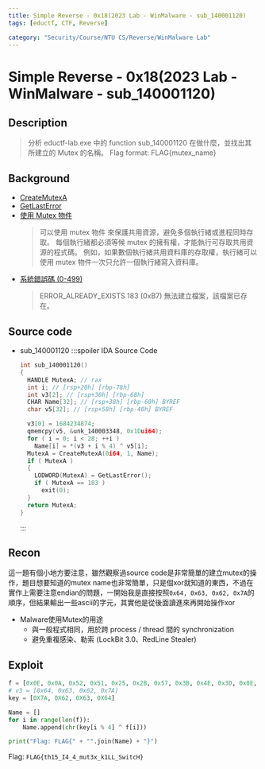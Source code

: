 ```yaml
---
title: Simple Reverse - 0x18(2023 Lab - WinMalware - sub_140001120)
tags: [eductf, CTF, Reverse]

category: "Security/Course/NTU CS/Reverse/WinMalware Lab"
---
```


# Simple Reverse - 0x18(2023 Lab - WinMalware - sub_140001120)
## Description
> 分析 eductf-lab.exe 中的 function sub_140001120 在做什麼，並找出其所建立的 Mutex 的名稱。
> Flag format: FLAG{mutex_name}
## Background
* [CreateMutexA](https://learn.microsoft.com/zh-tw/windows/win32/api/synchapi/nf-synchapi-createmutexa)
* [GetLastError](https://learn.microsoft.com/zh-tw/windows/win32/api/errhandlingapi/nf-errhandlingapi-getlasterror)
* [使用 Mutex 物件](https://learn.microsoft.com/zh-tw/windows/win32/sync/using-mutex-objects)
    > 可以使用 mutex 物件 來保護共用資源，避免多個執行緒或進程同時存取。 每個執行緒都必須等候 mutex 的擁有權，才能執行可存取共用資源的程式碼。 例如，如果數個執行緒共用資料庫的存取權，執行緒可以使用 mutex 物件一次只允許一個執行緒寫入資料庫。
* [系統錯誤碼 (0-499)](https://learn.microsoft.com/zh-tw/windows/win32/debug/system-error-codes--0-499-)
    > ERROR_ALREADY_EXISTS
    > 183 (0xB7)
    > 無法建立檔案，該檔案已存在。
## Source code
* sub_140001120
    :::spoiler IDA Source Code
    ```cpp
    int sub_140001120()
    {    
      HANDLE MutexA; // rax
      int i; // [rsp+20h] [rbp-78h]
      int v3[2]; // [rsp+30h] [rbp-68h]
      CHAR Name[32]; // [rsp+38h] [rbp-60h] BYREF
      char v5[32]; // [rsp+58h] [rbp-40h] BYREF

      v3[0] = 1684234874;
      qmemcpy(v5, &unk_140003348, 0x1Dui64);
      for ( i = 0; i < 28; ++i )
        Name[i] = *(v3 + i % 4) ^ v5[i];
      MutexA = CreateMutexA(0i64, 1, Name);
      if ( MutexA )
      {
        LODWORD(MutexA) = GetLastError();
        if ( MutexA == 183 )
          exit(0);
      }
      return MutexA;
    }
    ```
    :::
## Recon
這一題有個小地方要注意，雖然觀察過source code是非常簡單的建立mutex的操作，題目想要知道的mutex name也非常簡單，只是個xor就知道的東西，不過在實作上需要注意endian的問題，一開始我是直接按照`0x64, 0x63, 0x62, 0x7A`的順序，但結果輸出一些ascii的字元，其實他是從後面讀進來再開始操作xor

* Malware使用Mutex的用途
    * 與一般程式相同，用於跨 process / thread 間的 synchronization
    * 避免重複感染、勒索 (LockBit 3.0、RedLine Stealer)
## Exploit
```python
f = [0x0E, 0x0A, 0x52, 0x51, 0x25, 0x2B, 0x57, 0x3B, 0x4E, 0x3D, 0x0E, 0x11, 0x0E, 0x51, 0x1B, 0x3B, 0x11, 0x53, 0x2F, 0x28, 0x25, 0x31, 0x14, 0x0D, 0x0E, 0x01, 0x2B, 0x64]
# v3 = [0x64, 0x63, 0x62, 0x7A]
key = [0X7A, 0X62, 0X63, 0X64]

Name = []
for i in range(len(f)):
    Name.append(chr(key[i % 4] ^ f[i]))

print("Flag: FLAG{" + "".join(Name) + "}")
```

Flag: `FLAG{th15_I4_4_mut3x_k1LL_SwitcH}`